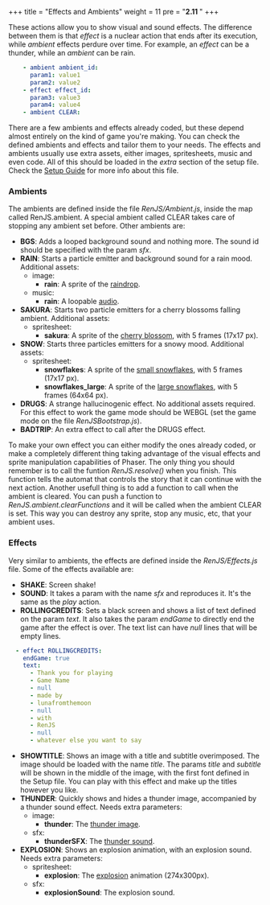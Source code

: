 +++
title = "Effects and Ambients"
weight = 11
pre = "<b>2.11 </b>"
+++

These actions allow you to show visual and sound effects. The difference between them is that _effect_ is a nuclear action that ends after its execution, while _ambient_ effects perdure over time. For example, an _effect_ can be a thunder, while an _ambient_ can be rain.


```yaml
    - ambient ambient_id:
      param1: value1
      param2: value2
    - effect effect_id:
      param3: value3
      param4: value4
    - ambient CLEAR:

```

There are a few ambients and effects already coded, but these depend almost entirely on the kind of game you're making. You can check the defined ambients and effects and tailor them to your needs.
The effects and ambients usually use extra assets, either images, spritesheets, music and even code. All of this should be loaded in the _extra_ section of the setup file. Check the [Setup Guide](/../../setup) for more info about this file.

### Ambients

The ambients are defined inside the file _RenJS/Ambient.js_, inside the map called RenJS.ambient. A special ambient called CLEAR takes care of stopping any ambient set before. Other ambients are:

* **BGS**: Adds a looped background sound and nothing more. The sound id should be specified with the param _sfx_.
* **RAIN**: Starts a particle emitter and background sound for a rain mood. Additional assets:
  - image:
      + **rain**: A sprite of the [raindrop](/RenJS/img/rain.png).
  - music:
      + **rain**: A loopable [audio](/RenJS/audio/Rain.mp3). 
* **SAKURA**: Starts two particle emitters for a cherry blossoms falling ambient. Additional assets:
  - spritesheet:
      + **sakura**: A sprite of the [cherry blossom](/RenJS/img/sakura-petals.png), with 5 frames (17x17 px).
* **SNOW**: Starts three particles emitters for a snowy mood. Additional assets:
  - spritesheet:
      + **snowflakes**: A sprite of the [small snowflakes](/RenJS/img/snowflakes.png), with 5 frames (17x17 px).
      + **snowflakes_large**: A sprite of the [large snowflakes](/RenJS/img/snowflakes_large.png), with 5 frames (64x64 px).
* **DRUGS**: A strange hallucinogenic effect. No additional assets required. For this effect to work the game mode should be WEBGL (set the game mode on the file _RenJSBootstrap.js_).
* **BADTRIP**: An extra effect to call after the DRUGS effect.

To make your own effect you can either modify the ones already coded, or make a completely different thing taking advantage of the visual effects and sprite manipulation capabilities of Phaser. The only thing you should remember is to call the funtion _RenJS.resolve()_ when you finish. This function tells the automat that controls the story that it can continue with the next action. Another usefull thing is to add a function to call when the ambient is cleared. You can push a function to _RenJS.ambient.clearFunctions_ and it will be called when the ambient CLEAR is set. This way you can destroy any sprite, stop any music, etc, that your ambient uses.

### Effects

Very similar to ambients, the effects are defined inside the _RenJS/Effects.js_ file. Some of the effects available are:

* **SHAKE**: Screen shake!
* **SOUND**: It takes a param with the name _sfx_ and reproduces it. It's the same as the _play_ action.
* **ROLLINGCREDITS**: Sets a black screen and shows a list of text defined on the param _text_. It also takes the param _endGame_ to directly end the game after the effect is over. The text list can have _null_ lines that will be empty lines.

```yaml
  - effect ROLLINGCREDITS:
    endGame: true
    text:
      - Thank you for playing
      - Game Name
      - null
      - made by
      - lunafromthemoon
      - null
      - with
      - RenJS
      - null
      - whatever else you want to say

```

* **SHOWTITLE**: Shows an image with a title and subtitle overimposed. The image should be loaded with the name _title_. The params _title_ and _subtitle_ will be shown in the middle of the image, with the first font defined in the Setup file. You can play with this effect and make up the titles however you like.
* **THUNDER**: Quickly shows and hides a thunder image, accompanied by a thunder sound effect. Needs extra parameters:
  + image:
      - **thunder**: The [thunder image](/RenJS/img/Thunder_Effect.png).
  + sfx:
      - **thunderSFX**: The [thunder sound](/RenJS/audio/thunder_strike_1.mp3).
* **EXPLOSION**: Shows an explosion animation, with an explosion sound. Needs extra parameters:
  + spritesheet:
      - **explosion**: The [explosion](/RenJS/img/explosion.png) animation (274x300px).
  + sfx:
      - **explosionSound**: The explosion sound.